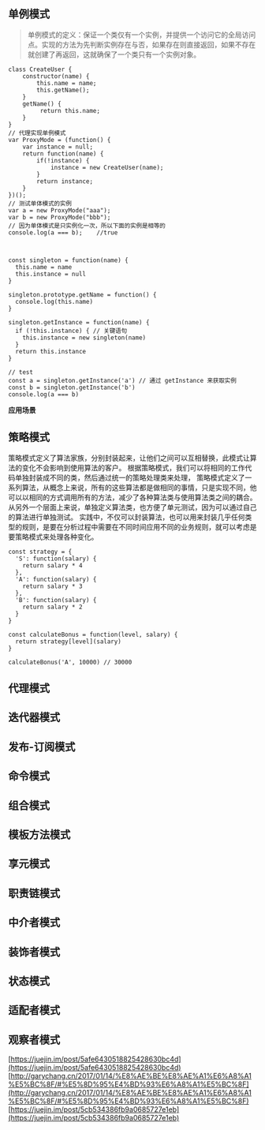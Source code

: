 ## 单例模式
> 单例模式的定义：保证一个类仅有一个实例，并提供一个访问它的全局访问点。实现的方法为先判断实例存在与否，如果存在则直接返回，如果不存在就创建了再返回，这就确保了一个类只有一个实例对象。
```
class CreateUser {
    constructor(name) {
        this.name = name;
        this.getName();
    }
    getName() {
         return this.name;
    }
}
// 代理实现单例模式
var ProxyMode = (function() {
    var instance = null;
    return function(name) {
        if(!instance) {
            instance = new CreateUser(name);
        }
        return instance;
    }
})();
// 测试单体模式的实例
var a = new ProxyMode("aaa");
var b = new ProxyMode("bbb");
// 因为单体模式是只实例化一次，所以下面的实例是相等的
console.log(a === b);    //true



const singleton = function(name) {
  this.name = name
  this.instance = null
}

singleton.prototype.getName = function() {
  console.log(this.name)
}

singleton.getInstance = function(name) {
  if (!this.instance) { // 关键语句
    this.instance = new singleton(name)
  }
  return this.instance
}

// test
const a = singleton.getInstance('a') // 通过 getInstance 来获取实例
const b = singleton.getInstance('b')
console.log(a === b)
```
**应用场景**

## 策略模式
策略模式定义了算法家族，分别封装起来，让他们之间可以互相替换，此模式让算法的变化不会影响到使用算法的客户。
根据策略模式，我们可以将相同的工作代码单独封装成不同的类，然后通过统一的策略处理类来处理，
策略模式定义了一系列算法，从概念上来说，所有的这些算法都是做相同的事情，只是实现不同，他可以以相同的方式调用所有的方法，减少了各种算法类与使用算法类之间的耦合。
从另外一个层面上来说，单独定义算法类，也方便了单元测试，因为可以通过自己的算法进行单独测试。
实践中，不仅可以封装算法，也可以用来封装几乎任何类型的规则，是要在分析过程中需要在不同时间应用不同的业务规则，就可以考虑是要策略模式来处理各种变化。

```
const strategy = {
  'S': function(salary) {
    return salary * 4
  },
  'A': function(salary) {
    return salary * 3
  },
  'B': function(salary) {
    return salary * 2
  }
}

const calculateBonus = function(level, salary) {
  return strategy[level](salary)
}

calculateBonus('A', 10000) // 30000
```
## 代理模式
## 迭代器模式
## 发布-订阅模式
## 命令模式
## 组合模式
## 模板方法模式
## 享元模式
## 职责链模式
## 中介者模式
## 装饰者模式
## 状态模式
## 适配者模式
## 观察者模式



[https://juejin.im/post/5afe6430518825428630bc4d](https://juejin.im/post/5afe6430518825428630bc4d)
[http://garychang.cn/2017/01/14/%E8%AE%BE%E8%AE%A1%E6%A8%A1%E5%BC%8F/#%E5%8D%95%E4%BD%93%E6%A8%A1%E5%BC%8F](http://garychang.cn/2017/01/14/%E8%AE%BE%E8%AE%A1%E6%A8%A1%E5%BC%8F/#%E5%8D%95%E4%BD%93%E6%A8%A1%E5%BC%8F)
[https://juejin.im/post/5cb534386fb9a0685727e1eb](https://juejin.im/post/5cb534386fb9a0685727e1eb)